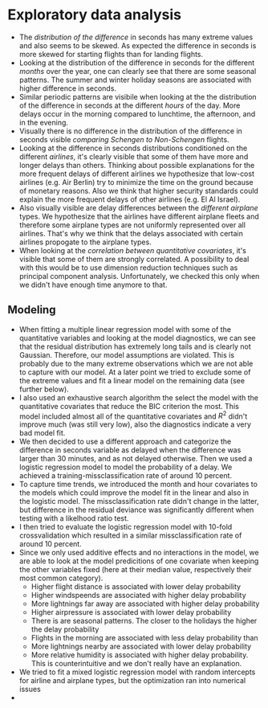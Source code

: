 # Exploratory data analysis  
* The *distribution of the difference* in seconds has many extreme values and also seems to be skewed. As expected the difference in seconds is more skewed for starting flights than for landing flights.  
* Looking at the distribution of the difference in seconds for the different *months* over the year, one can clearly see that there are some seasonal patterns. The summer and winter holiday seasons are associated with higher difference in seconds.
* Similar periodic patterns are visibile when looking at the the distribution of the difference in seconds at the different *hours* of the day. More delays occur in the morning compared to lunchtime, the afternoon, and in the evening.
* Visually there is no difference in the distribution of the difference in seconds visible *comparing Schengen to Non-Schengen* flights.
* Looking at the difference in seconds distributions conditioned on the different *airlines*, it's clearly visible that some of them have more and longer delays than others. Thinking about possible explanations for the more frequent delays of different airlines we hypothesize that low-cost airlines (e.g. Air Berlin) try to minimize the time on the ground because of monetary reasons. Also we think that higher security standards could explain the more frequent delays of other airlines (e.g. El Al Israel).
* Also visually visible are delay differences between the *different airplane* types. We hypothesize that the airlines have different airplane fleets and therefore some airplane types are not uniformly represented over all airlines. That's why we think that the delays associated with certain airlines propogate to the airplane types. 
* When looking at the *correlation between quantitative covariates*, it's visible that some of them are strongly correlated. A possibility to deal with this would be to use dimension reduction techniques such as principal component analysis. Unfortunately, we checked this only when we didn't have enough time anymore to that.

## Modeling
* When fitting a multiple linear regression model with some of the quantitative variables and looking at the model diagnostics, we can see that the residual distribution has extremely long tails and is clearly not Gaussian. Therefore, our model assumptions are violated. This is probably due to the many extreme observations which we are not able to capture with our model. At a later point we tried to exclude some of the extreme values and fit a linear model on the remaining data (see further below).
* I also used an exhaustive search algorithm the select the model with the quantitative covariates that reduce the BIC criterion the most. This model included almost all of the quantitative covariates and $R^2$ didn't improve much (was still very low), also the diagnostics indicate a very bad model fit.
* We then decided to use a different approach and categorize the difference in seconds variable as delayed when the difference was larger than 30 minutes, and as not delayed otherwise. Then we used a logistic regression model to model the probability of a delay. We achieved a training-missclassification rate of around 10 percent.
* To capture time trends, we introduced the month and hour covariates to the models which could improve the model fit in the linear and also in the logistic model. The missclassification rate didn't change in the latter, but difference in the residual deviance was significantly different when testing with a likelhood ratio test.
* I then tried to evaluate the logistic regression model with 10-fold crossvalidation which resulted in a similar missclassification rate of around 10 percent. 
* Since we only used additive effects and no interactions in the model, we are able to look at the model predicitions of one covariate when keeping the other variables fixed (here at their median value, respectively their most common category).
    - Higher flight distance is associated with lower delay probability
    - Higher windspeends are associated with higher delay probability
    - More lightnings far away are associated with higher delay probability
    - Higher airpressure is associated with lower delay probability
    - There is are seasonal patterns. The closer to the holidays the higher the delay probability
    - Flights in the morning are associated with less delay probability than 
    - More lightnings nearby are associated with lower delay probability
    - More relative humidity is associated with higher delay probability. This is counterintuitive and we don't really have an explanation.
* We tried to fit a mixed logistic regression model with random intercepts for airline and airplane types, but the optimization ran into numerical issues
* 
